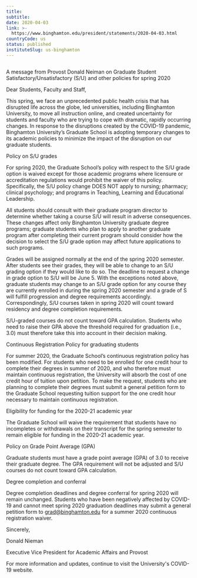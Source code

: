 ```yaml
---
title: 
subtitle: 
date: 2020-04-03
link: >-
  https://www.binghamton.edu/president/statements/2020-04-03.html
countryCode: us
status: published
instituteSlug: us-binghamton
---
```

![]()

A message from Provost Donald Neiman on Graduate Student Satisfactory/Unsatisfactory (S/U) and other policies for spring 2020

Dear Students, Faculty and Staff,

This spring, we face an unprecedented public health crisis that has disrupted life across the globe, led universities, including Binghamton University, to move all instruction online, and created uncertainty for students and faculty who are trying to cope with dramatic, rapidly occurring changes. In response to the disruptions created by the COVID-19 pandemic, Binghamton University’s Graduate School is adopting temporary changes to its academic policies to minimize the impact of the disruption on our graduate students.

Policy on S/U grades

For spring 2020, the Graduate School’s policy with respect to the S/U grade option is waived except for those academic programs where licensure or accreditation regulations would prohibit the waiver of this policy. Specifically, the S/U policy change DOES NOT apply to nursing; pharmacy; clinical psychology; and programs in Teaching, Learning and Educational Leadership.

All students should consult with their graduate program director to determine whether taking a course S/U will result in adverse consequences. These changes affect only Binghamton University graduate degree programs; graduate students who plan to apply to another graduate program after completing their current program should consider how the decision to select the S/U grade option may affect future applications to such programs.

Grades will be assigned normally at the end of the spring 2020 semester. After students see their grades, they will be able to change to an S/U grading option if they would like to do so. The deadline to request a change in grade option to S/U will be June 5. With the exceptions noted above, graduate students may change to an S/U grade option for any course they are currently enrolled in during the spring 2020 semester and a grade of S will fulfill progression and degree requirements accordingly. Correspondingly, S/U courses taken in spring 2020 will count toward residency and degree completion requirements.

S/U-graded courses do not count toward GPA calculation. Students who need to raise their GPA above the threshold required for graduation (i.e., 3.0) must therefore take this into account in their decision making.

Continuous Registration Policy for graduating students

For summer 2020, the Graduate School’s continuous registration policy has been modified. For students who need to be enrolled for one credit hour to complete their degrees in summer of 2020, and who therefore must maintain continuous registration, the University will absorb the cost of one credit hour of tuition upon petition. To make the request, students who are planning to complete their degrees must submit a general petition form to the Graduate School requesting tuition support for the one credit hour necessary to maintain continuous registration.

Eligibility for funding for the 2020-21 academic year

The Graduate School will waive the requirement that students have no incompletes or withdrawals on their transcript for the spring semester to remain eligible for funding in the 2020-21 academic year.

Policy on Grade Point Average (GPA)

Graduate students must have a grade point average (GPA) of 3.0 to receive their graduate degree. The GPA requirement will not be adjusted and S/U courses do not count toward GPA calculation.

Degree completion and conferral

Degree completion deadlines and degree conferral for spring 2020 will remain unchanged. Students who have been negatively affected by COVID-19 and cannot meet spring 2020 graduation deadlines may submit a general petition form to grad@binghamton.edu for a summer 2020 continuous registration waiver.

Sincerely,

Donald Nieman

Executive Vice President for Academic Affairs and Provost

For more information and updates, continue to visit the University's COVID-19 website.
